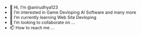 - 👋 Hi, I’m @anirudhya123
- 👀 I’m interested in Game Devloping AI Software and many more
- 🌱 I’m currently learning Web Site Devloping
- 💞️ I’m looking to collaborate on ...
- 📫 How to reach me ...

<!---
anirudhya123/anirudhya123 is a ✨ special ✨ repository because its `README.md` (this file) appears on your GitHub profile.
You can click the Preview link to take a look at your changes.
--->
